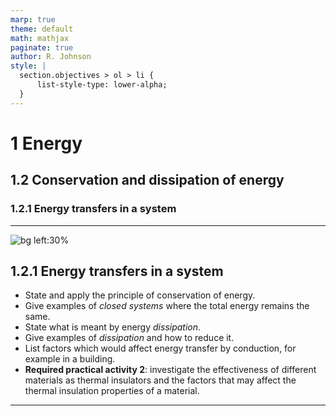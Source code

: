 ```yaml
---
marp: true
theme: default
math: mathjax
paginate: true
author: R. Johnson
style: |
  section.objectives > ol > li {
      list-style-type: lower-alpha;
  }
---
```


# 1 Energy
## 1.2 Conservation and dissipation of energy
### 1.2.1 Energy transfers in a system

---

<!-- _class: objectives -->

![bg left:30%](https://images.unsplash.com/photo-1492962827063-e5ea0d8c01f5?ixlib=rb-4.0.3&ixid=MnwxMjA3fDB8MHxwaG90by1wYWdlfHx8fGVufDB8fHx8&auto=format&fit=crop&w=2121&q=80)
## 1.2.1 Energy transfers in a system


- State and apply the principle of conservation of energy.
- Give examples of _closed systems_ where the total energy remains the same.
- State what is meant by energy _dissipation_.
- Give examples of _dissipation_ and how to reduce it.
- List factors which would affect energy transfer by conduction, for example in a building.
- **Required practical activity 2**: investigate the effectiveness of different materials as thermal insulators and the factors that may affect the thermal insulation properties of a material.



---